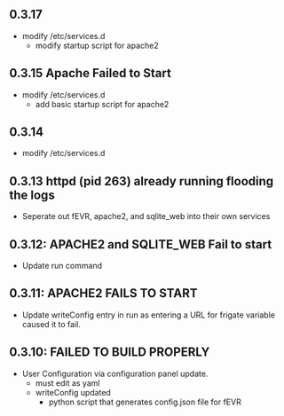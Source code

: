 <!-- https://developers.home-assistant.io/docs/add-ons/presentation#keeping-a-changelog -->
## 0.3.17
- modify /etc/services.d
  - modify startup script for apache2

## 0.3.15 Apache Failed to Start
- modify /etc/services.d
  - add basic startup script for apache2

## 0.3.14
- modify /etc/services.d

## 0.3.13 httpd (pid 263) already running flooding the logs
- Seperate out fEVR, apache2, and sqlite_web into their own services

## 0.3.12: APACHE2 and SQLITE_WEB Fail to start
- Update run command

## 0.3.11:  APACHE2 FAILS TO START
- Update writeConfig entry in run as entering a URL for frigate variable caused it to fail.

## 0.3.10: FAILED TO BUILD PROPERLY

- User Configuration via configuration panel update.
  - must edit as yaml
  - writeConfig updated
    - python script that generates config.json file for fEVR
